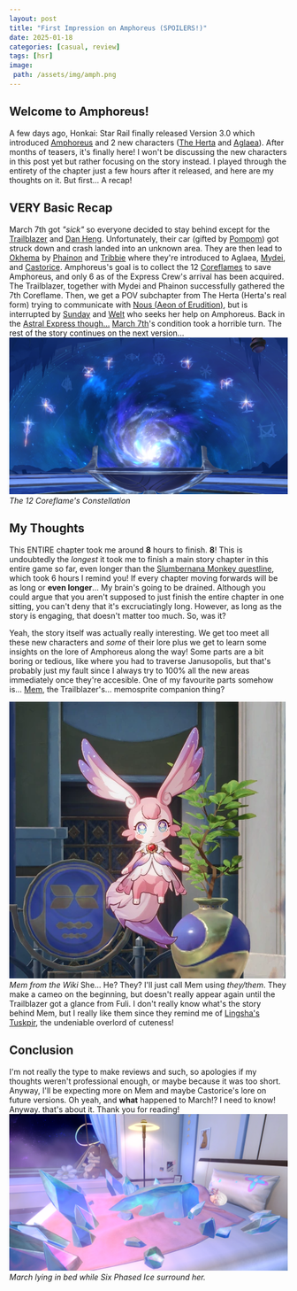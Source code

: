 ```yaml
---
layout: post
title: "First Impression on Amphoreus (SPOILERS!)"
date: 2025-01-18
categories: [casual, review]
tags: [hsr]
image:
 path: /assets/img/amph.png
---
```

## Welcome to Amphoreus!
A few days ago, Honkai: Star Rail finally released Version 3.0 which introduced [Amphoreus](https://honkai-star-rail.fandom.com/wiki/Amphoreus) and 2 new characters ([The Herta](https://honkai-star-rail.fandom.com/wiki/The_Herta) and [Aglaea](https://honkai-star-rail.fandom.com/wiki/Aglaea)). After months of teasers, it's finally here! I won't be discussing the new characters in this post yet but rather focusing on the story instead. I played through the entirety of the chapter just a few hours after it released, and here are my thoughts on it. But first... A recap!

## VERY Basic Recap
March 7th got *"sick"* so everyone decided to stay behind except for the [Trailblazer](https://honkai-star-rail.fandom.com/wiki/Trailblazer) and [Dan Heng](https://honkai-star-rail.fandom.com/wiki/Dan_Heng). Unfortunately, their car (gifted by [Pompom](https://honkai-star-rail.fandom.com/wiki/Pompom)) got struck down and crash landed into an unknown area. They are then lead to [Okhema](https://honkai-star-rail.fandom.com/wiki/Okhema) by [Phainon](https://honkai-star-rail.fandom.com/wiki/Phainon) and [Tribbie](https://honkai-star-rail.fandom.com/wiki/Tribbie) where they're introduced to Aglaea, [Mydei](https://honkai-star-rail.fandom.com/wiki/Mydei), and [Castorice](https://honkai-star-rail.fandom.com/wiki/Castorice). 
Amphoreus's goal is to collect the 12 [Coreflames](https://honkai-star-rail.fandom.com/wiki/Coreflames) to save Amphoreus, and only 6 as of the Express Crew's arrival has been acquired. The Trailblazer, together with Mydei and Phainon successfully gathered the 7th Coreflame. 
Then, we get a POV subchapter from The Herta (Herta's real form) trying to communicate with [Nous (Aeon of Erudition)](https://honkai-star-rail.fandom.com/wiki/Nous), but is interrupted by [Sunday](https://honkai-star-rail.fandom.com/wiki/Sunday) and [Welt](https://honkai-star-rail.fandom.com/wiki/Welt) who seeks her help on Amphoreus. Back in the [Astral Express though...](https://honkai-star-rail.fandom.com/wiki/Astral_Express) [March 7th](https://honkai-star-rail.fandom.com/wiki/March_7th)'s condition took a horrible turn. The rest of the story continues on the next version...
![core](/assets/img/coreflame.png)
*The 12 Coreflame's Constellation*

## My Thoughts
This ENTIRE chapter took me around **8** hours to finish. **8**! This is undoubtedly the *longest* it took me to finish a main story chapter in this entire game so far, even longer than the [Slumbernana Monkey questline](https://honkai-star-rail.fandom.com/wiki/Banana_Outrage:_Battles_Without_Ninja_and_Humanity), which took 6 hours I remind you! If every chapter moving forwards will be as long or **even longer**... My brain's going to be drained. Although you could argue that you aren't supposed to just finish the entire chapter in one sitting, you can't deny that it's excruciatingly long. However, as long as the story is engaging, that doesn't matter too much. So, was it?

Yeah, the story itself was actually really interesting. We get too meet all these new characters and *some* of their lore plus we get to learn some insights on the lore of Amphoreus along the way! Some parts are a bit boring or tedious, like where you had to traverse Janusopolis,  but that's probably just my fault since I always try to 100% all the new areas immediately once they're accesible. One of my favourite parts somehow is... [Mem](https://honkai-star-rail.fandom.com/wiki/Mem), the Trailblazer's... memosprite companion thing?

![mem](/assets/img/mem.png)
*Mem from the Wiki*
She... He? They? I'll just call Mem using *they/them*. They make a cameo on the beginning, but doesn't really appear again until the Trailblazer got a glance from Fuli. I don't really know what's the story behind Mem, but I really like them since they remind me of [Lingsha's](https://honkai-star-rail.fandom.com/wiki/Linghsa) [Tuskpir](https://honkai-star-rail.fandom.com/wiki/Tuskpir), the undeniable overlord of cuteness!

## Conclusion
I'm not really the type to make reviews and such, so apologies if my thoughts weren't professional enough, or maybe because it was too short. Anyway, I'll be expecting more on Mem and maybe Castorice's lore on future versions. Oh yeah, and **what** happened to March!? I need to know! Anyway. that's about it. Thank you for reading!
![march](/assets/img/march.png) 
*March lying in bed while Six Phased Ice surround her.*

